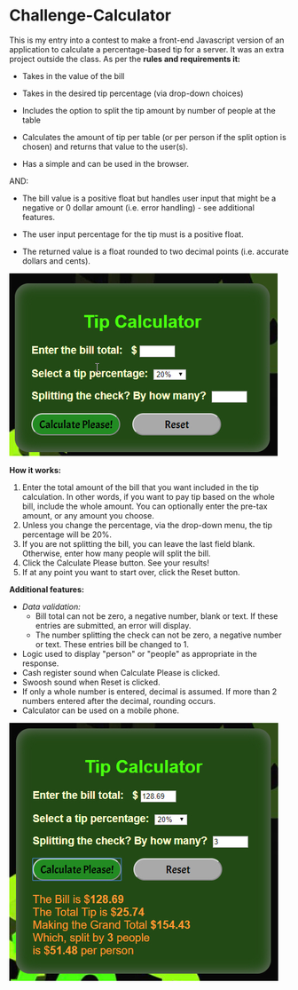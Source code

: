 <h1>Challenge-Calculator</h1>

This is my entry into a contest to make a front-end Javascript version of an application to calculate a percentage-based tip for a server. It was an extra project outside the class. As per the <strong>rules and requirements it:</strong>

* Takes in the value of the bill

* Takes in the desired tip percentage (via drop-down choices)

* Includes the option to split the tip amount by number of people at the table

* Calculates the amount of tip per table (or per person if the split option is chosen) and returns that value to the user(s).

* Has a simple and can be used in the browser. 

AND:
* The bill value is a positive float but handles user input that might be a negative or 0 dollar amount (i.e. error handling) - see additional features.

* The user input percentage for the tip must is a positive float.

* The returned value is a float rounded to two decimal points (i.e. accurate dollars and cents).

<img src="images/app.jpg" alt="screenshot of app">

<strong>How it works:</strong>
<ol>
<li>Enter the total amount of the bill that you want included in the tip calculation. In other words, if you want to pay tip based on the whole bill, include the whole amount. You can optionally enter the pre-tax amount, or any amount you choose. 

<li>Unless you change the percentage, via the drop-down menu, the tip percentage will be 20%.

<li>If you are not splitting the bill, you can leave the last field blank. Otherwise, enter how many people will split the bill. 

<li>Click the Calculate Please button. See your results!

<li>If at any point you want to start over, click the Reset button.
</ol>

<strong>Additional features:</strong>
<ul>
<li><em>Data validation:</em>
<ul>
<li>Bill total can not be zero, a negative number, blank or text. If these entries are submitted, an error will display. 
<li>The number splitting the check can not be zero, a negative number or text. These entries bill be changed to 1. 
</ul>
<li>Logic used to display "person" or "people" as appropriate in the response.
<li>Cash register sound when Calculate Please is clicked. 
<li>Swoosh sound when Reset is clicked.
<li> If only a whole number is entered, decimal is assumed. If more than 2 numbers entered after the decimal, rounding occurs.
<li>Calculator can be used on a mobile phone.
</ul>
 
<img src="images/appResults.jpg" alt="screenshot of results">
